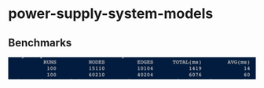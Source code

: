 # power-supply-system-models

## Benchmarks

![benchmark of find passages](assets/bench_find_passages.png)